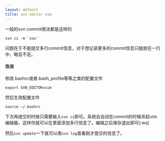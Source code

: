 ```yaml
---
layout: default
title: svn editor vim
---
```


一般的svn commit用法都是这样的

    svn ci -m 'xxx'

问题在于不能提交多行commit信息，对于想记录更多的commit信息只能放在一行中，略显不足。

#### 改进

修改.bashrc或者.bash_profile等等之类的配置文件

    export SVN_EDITOR=vim

然后生效配置文件

    source ~/.bashrc

下次再提交的时候只需要输入`svn ci`即可。系统会自动在commit的时候吊起vim编辑器，这样你就可以在里面添加多行信息了。编辑之后保存退出即可(:wq)

然后`svn update`一下就可以用`svn log`查看刚才提交的信息了。

